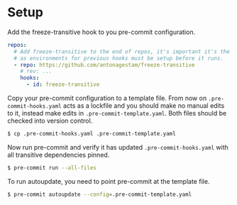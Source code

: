 # Setup

Add the freeze-transitive hook to you pre-commit configuration.

```yaml
repos:
  # Add freeze-transitive to the end of repos, it's important it's the last repository
  # as environments for previous hooks must be setup before it runs.
  - repo: https://github.com/antonagestam/freeze-transitive
    # rev: ...
    hooks:
      - id: freeze-transitive
```

Copy your pre-commit configuration to a template file. From now on
`.pre-commit-hooks.yaml` acts as a lockfile and you should make no manual edits to it,
instead make edits in `.pre-commit-template.yaml`. Both files should be checked into
version control.

```sh
$ cp .pre-commit-hooks.yaml .pre-commit-template.yaml
```

Now run pre-commit and verify it has updated `.pre-commit-hooks.yaml` with all
transitive dependencies pinned.

```sh
$ pre-commit run --all-files
```

To run autoupdate, you need to point pre-commit at the template file.

```sh
$ pre-commit autoupdate --config=.pre-commit-template.yaml
```
